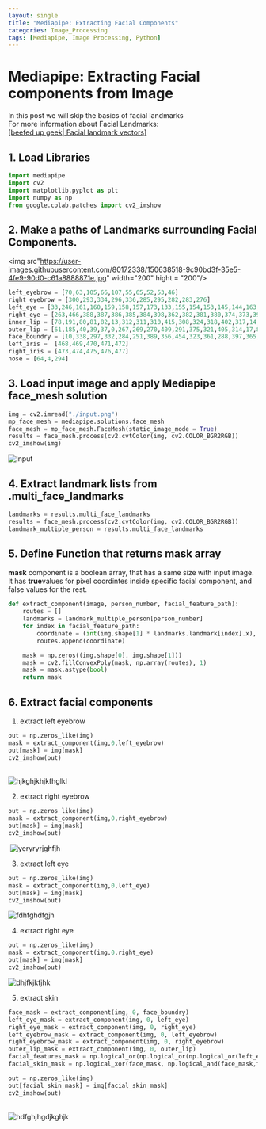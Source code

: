 ```yaml
---
layout: single
title: "Mediapipe: Extracting Facial Components"
categories: Image_Processing
tags: [Mediapipe, Image Processing, Python]
---
```


# Mediapipe: Extracting Facial components from Image

In this post we will skip the basics of facial landmarks<br>
For more information about Facial Landmarks:  
[[beefed up geek| Facial landmark vectors]](https://beefed-up-geek.github.io/image_processing/1237/)

## 1. Load Libraries


```python
import mediapipe
import cv2
import matplotlib.pyplot as plt
import numpy as np
from google.colab.patches import cv2_imshow
```

## 2. Make a paths of Landmarks surrounding Facial Components.

<img src"https://user-images.githubusercontent.com/80172338/150638518-9c90bd3f-35e5-4fe9-90d0-c61a8888871e.jpg" width="200" hight = "200"/>


```python
left_eyebrow = [70,63,105,66,107,55,65,52,53,46]
right_eyebrow = [300,293,334,296,336,285,295,282,283,276]
left_eye = [33,246,161,160,159,158,157,173,133,155,154,153,145,144,163,7]
right_eye = [263,466,388,387,386,385,384,398,362,382,381,380,374,373,390,249]
inner_lip = [78,191,80,81,82,13,312,311,310,415,308,324,318,402,317,14,87,178,88,95]
outer_lip = [61,185,40,39,37,0,267,269,270,409,291,375,321,405,314,17,84,181,91,146]
face_boundry = [10,338,297,332,284,251,389,356,454,323,361,288,397,365,379,378,400,377,152,148,176,149,150,136,172,58,132,93,234,127,162,21,54,103,67,109]
left_iris =  [468,469,470,471,472]
right_iris = [473,474,475,476,477]
nose = [64,4,294]
```

## 3. Load input image and apply Mediapipe **face_mesh** solution


```python
img = cv2.imread("./input.png")
mp_face_mesh = mediapipe.solutions.face_mesh
face_mesh = mp_face_mesh.FaceMesh(static_image_mode = True)
results = face_mesh.process(cv2.cvtColor(img, cv2.COLOR_BGR2RGB))
cv2_imshow(img)
```


![input](\images\2024-02-04-1408\input.png)
    


## 4. Extract landmark lists from **.multi_face_landmarks**


```python
landmarks = results.multi_face_landmarks
results = face_mesh.process(cv2.cvtColor(img, cv2.COLOR_BGR2RGB))
landmark_multiple_person = results.multi_face_landmarks
```

## 5. Define Function that returns **mask** array

**mask** component is a boolean array, that has a same size with input image.<br>
It has **true**values for pixel coordintes inside specific facial component, and false values for the rest.


```python
def extract_component(image, person_number, facial_feature_path):
    routes = []
    landmarks = landmark_multiple_person[person_number]
    for index in facial_feature_path:
        coordinate = (int(img.shape[1] * landmarks.landmark[index].x), int(img.shape[0] * landmarks.landmark[index].y))
        routes.append(coordinate)

    mask = np.zeros((img.shape[0], img.shape[1]))
    mask = cv2.fillConvexPoly(mask, np.array(routes), 1)
    mask = mask.astype(bool)
    return mask
```

## 6. Extract facial components

1. extract left eyebrow


```python
out = np.zeros_like(img)
mask = extract_component(img,0,left_eyebrow)
out[mask] = img[mask]
cv2_imshow(out)
```


​    
![hjkghjkhjkfhglkl](\images\2024-02-04-1408\hjkghjkhjkfhglkl.png)
​    


2. extract right eyebrow


```python
out = np.zeros_like(img)
mask = extract_component(img,0,right_eyebrow)
out[mask] = img[mask]
cv2_imshow(out)
```


​    ![yeryryrjghfjh](\images\2024-02-04-1408\yeryryrjghfjh.png)


3. extract left eye


```python
out = np.zeros_like(img)
mask = extract_component(img,0,left_eye)
out[mask] = img[mask]
cv2_imshow(out)
```


   ![fdhfghdfgjh](\images\2024-02-04-1408\fdhfghdfgjh.png)
    


4. extract right eye


```python
out = np.zeros_like(img)
mask = extract_component(img,0,right_eye)
out[mask] = img[mask]
cv2_imshow(out)
```


![dhjfkjkfjhk](\images\2024-02-04-1408\dhjfkjkfjhk.png)
    


5. extract skin


```python
face_mask = extract_component(img, 0, face_boundry)
left_eye_mask = extract_component(img, 0, left_eye)
right_eye_mask = extract_component(img, 0, right_eye)
left_eyebrow_mask = extract_component(img, 0, left_eyebrow)
right_eyebrow_mask = extract_component(img, 0, right_eyebrow)
outer_lip_mask = extract_component(img, 0, outer_lip)
facial_features_mask = np.logical_or(np.logical_or(np.logical_or(left_eye_mask, right_eye_mask), np.logical_or(left_eyebrow_mask, right_eyebrow_mask)), outer_lip_mask)
facial_skin_mask = np.logical_xor(face_mask, np.logical_and(face_mask,facial_features_mask))

out = np.zeros_like(img)
out[facial_skin_mask] = img[facial_skin_mask]
cv2_imshow(out)
```


​    
![hdfghjhgdjkghjk](\images\2024-02-04-1408\hdfghjhgdjkghjk.png)
​    

